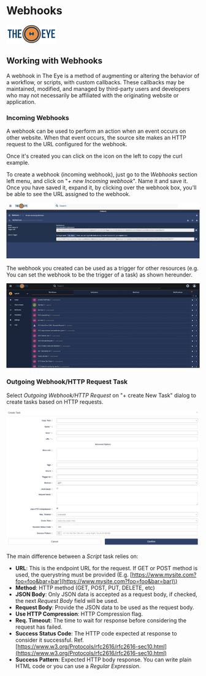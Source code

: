 # Webhooks

[![theeye.io](../images/logo-theeye-theOeye-logo2.png)](https://theeye.io/en/index.html)

## Working with Webhooks
A webhook in The Eye is a method of augmenting or altering the behavior of a workflow, or scripts, with custom callbacks. These callbacks may be maintained, modified, and managed by third-party users and developers who may not necessarily be affiliated with the originating website or application. 

### Incoming Webhooks
A webhook can be used to perform an action when an event occurs on other website. When that event occurs, the source site makes an HTTP request to the URL configured for the webhook.

Once it's created you can click on the icon on the left to copy the curl example.

To create a webhook \(incoming webhook\), just go to the _Webhooks_ section left menu, and click on "_+ new Incoming webhook_". Name it and save it. Once you have saved it, expand it, by clicking over the webhook box, you'll be able to see the URL assigned to the webhook.

![webhook expanded](../images/webhookexpanded.jpg)

The webhook you created can be used as a trigger for other resources \(e.g. You can set the webhook to be the trigger of a task\) as shown hereunder.

![webhook](../images/webhook.gif)

### Outgoing Webhook/HTTP Request Task

Select _Outgoing Webhook/HTTP Request_ on "+ create New Task" dialog to create tasks based on HTTP requests. 

![](../images/webrequesttask.jpg)

The main difference between a _Script_ task relies on:

* **URL**: This is the endpoint URL for the request. If GET or POST method is used, the querystring must be provided \(E.g. [https://www.mysite.com?foo=foo&bar=bar](https://www.mysite.com?foo=foo&bar=bar)\)
* **Method**:  HTTP method \(GET, POST, PUT, DELETE, etc\)
* **JSON Body**: Only JSON data is accepted as a request body, if checked, the next _Request Body_ field will be used.
* **Request Body**: Provide the JSON data to be used as the request body.
* **Use HTTP Compression**: HTTP Compression flag.
* **Req. Timeout**:  The time to wait for response before considering the request has failed.
* **Success Status Code**: The HTTP code expected at response to consider it successful. Ref. [https://www.w3.org/Protocols/rfc2616/rfc2616-sec10.html](https://www.w3.org/Protocols/rfc2616/rfc2616-sec10.html)
* **Success Pattern**:  Expected HTTP body response. You can write plain HTML code or you can use a _Regular Expression_.
